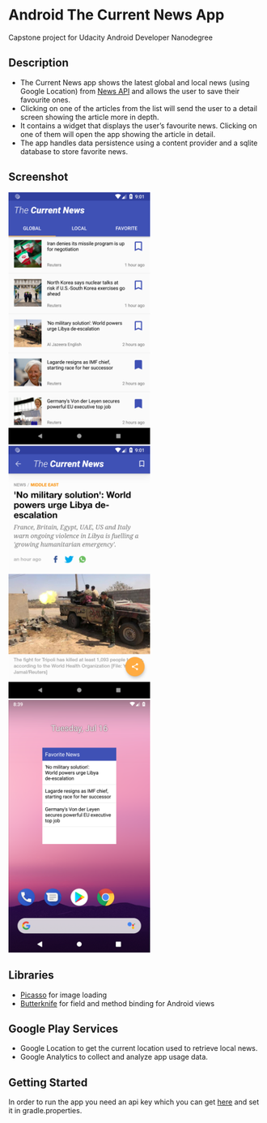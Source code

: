 # Android The Current News App
Capstone project for Udacity Android Developer Nanodegree
## Description
-	The Current News app shows the latest global and local news (using Google Location) from <a href="https://newsapi.org" target="_blank">News API</a> and allows the user to save their favourite ones.
-	Clicking on one of the articles from the list will send the user to a detail screen showing the article more in depth.
-	It  contains a widget that displays the user’s favourite news. Clicking on one of them will open the app showing the article in detail.
-	The app handles data persistence using a content provider and a sqlite database to store favorite news.
## Screenshot
<img src="https://github.com/simoneconigliaro/android_the_current_news/blob/master/Screenshot_1563307305.png" width="280"/> <img src="https://github.com/simoneconigliaro/android_the_current_news/blob/master/Screenshot_1563307317.png" width="280"/> <img src="https://github.com/simoneconigliaro/android_the_current_news/blob/master/Screenshot_1563305958.png" width="280"/>

## Libraries
- [Picasso](http://square.github.io/picasso/) for image loading
- [Butterknife](https://jakewharton.github.io/butterknife/) for field and method binding for Android views

## Google Play Services
- Google Location to get the current location used to retrieve local news.
- Google Analytics to collect and analyze app usage data.

## Getting Started
In order to run the app you need an api key which you can get <a href="https://newsapi.org/register" target="_blank">here</a> and set it in gradle.properties.
